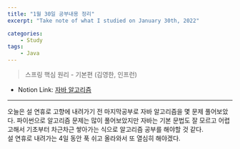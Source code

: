 ```yaml
---
title: "1월 30일 공부내용 정리"
excerpt: "Take note of what I studied on January 30th, 2022"

categories:    
    - Study
tags:
    - Java
---
```

> 스프링 핵심 원리 - 기본편 (김영한, 인프런)  
* Notion Link: [자바 알고리즘](https://funny-gourd-490.notion.site/b2e673101f37446a987dc300f4a421a1)
---
오늘은 설 연휴로 고향에 내려가기 전 마지막공부로 자바 알고리즘을 몇 문제 풀어보았다. 
파이썬으로 알고리즘 문제는 많이 풀어보았지만 자바는 기본 문법도 잘 모르고 어렵고해서 기초부터 차근차근 쌓아가는 식으로 알고리즘 공부를 
해야할 것 같다.  
설 연휴로 내려가는 4일 동안 푹 쉬고 올라와서 또 열심히 해야겠다. 
